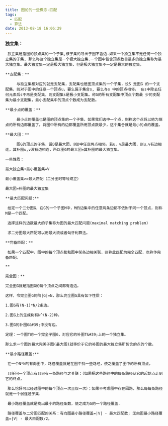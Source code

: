 ```yaml
---
title: 图论的一些概念-匹配
tags:
  - 匹配
  - 算法
date: 2013-08-18 16:06:29
---
```


**独立集：** 

	    

	 独立集是指图的顶点集的一个子集,该子集的导出子图不含边.如果一个独立集不是任何一个独立集的子集, 那么称这个独立集是一个极大独立集.一个图中包含顶点数目最多的独立集称为最大独立集。最大独立集一定是极大独立集，但是极大独立集不一定是最大的独立集。

	**支配集：**

	     与独立集相对应的就是支配集，支配集也是图顶点集的一个子集，设S 是图G 的一个支配集，则对于图中的任意一个顶点u，要么属于集合s, 要么与s 中的顶点相邻。 在s中除去任何元素后s不再是支配集，则支配集s是极小支配集。称G的所有支配集中顶点个数最 少的支配集为最小支配集，最小支配集中的顶点个数成为支配数。

	**最小点的覆盖：**

	     最小点的覆盖也是图的顶点集的一个子集，如果我们选中一个点，则称这个点将以他为端点的所有边都覆盖了。将图中所有的边都覆盖所用顶点数最少，这个集合就是最小的点的覆盖。

	**最大团：**

	     图G的顶点的子集，设D是最大团，则D中任意两点相邻。若u，v是最大团，则u,v有边相连，其补图u,v没有边相连，所以图G的最大团=其补图的最大独立集。

	一些性质：

	最大独立集+最小覆盖集=V

	最小覆盖集>=最大匹配（二分图时等号成立）

	最大团=补图的最大独立集 

	**最大匹配问题:**

	 给定一个二分图G，在G的一个子图M中，M的边集中的任意两条边都不依附于同一个顶点，则称M是一个匹配。 

	 选择这样的边数最大的子集称为图的最大匹配问题(maximal matching problem) 

	 求二分图最大匹配可以用最大流或者匈牙利算法。

	**完备匹配：**

	 如果一个匹配中，图中的每个顶点都和图中某条边相关联，则称此匹配为完全匹配，也称作完备匹配。 

	** 

	完全图：**

	完全图G就是指图G的每个顶点之间都有连边。

	这样，令完全图G的阶|G|=N，那么完全图G具有如下性质：

	1.图G有(N-1)*N/2条边。

	2.图G上的生成树有N^(N-2)种。

	3.图G的补图G&#39;中没有边。

	定理：一个图T的一个完全子图G，对应它的补图T&#39;上的一个独立集。

	那么求一个图的最大完美子图(最大图)就等价于它的补图的最大独立集所包含的点的个数。

	**最小路径覆盖:** 

	 在一个N*N的有向图中，路径覆盖就是在图中找一些路经，使之覆盖了图中的所有顶点，

	 且任何一个顶点有且只有一条路径与之关联；（如果把这些路径中的每条路径从它的起始点走到它的终点，

	 那么恰好可以经过图中的每个顶点一次且仅一次）；如果不考虑图中存在回路，那么每每条路径就是一个弱连通子集．

	 最小路径覆盖就是找出最小的路径条数，使之成为G的一个路径覆盖．

	 路径覆盖与二分图匹配的关系：有向图最小路径覆盖=|V| - 最大匹配数; 无向图最小路径覆盖=|V| - 最大匹配数/2。
